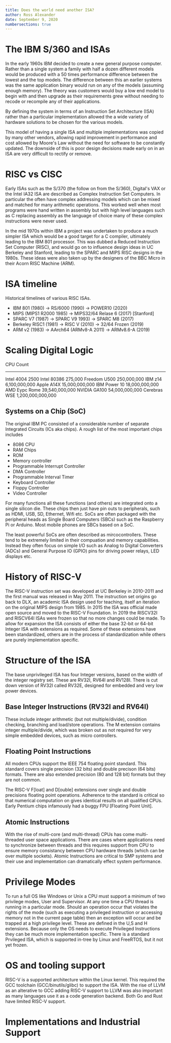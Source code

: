 ```yaml
---
title: Does the world need another ISA?
author: Ross Alexander
date: September 9, 2020
numbersections: true
---
```


# The IBM S/360 and ISAs

In the early 1960s IBM decided to create a new general purpose
computer.  Rather than a single system a family with half a dozen
different models would be produced with a 50 times performance
difference between the lowest and the top models.  The difference
between this an earlier systems was the same application binary would
run on any of the models (assuming enough memory).  The theory was
customers would buy a low end model to begin with and then upgrade as
their requirements grew without needing to recode or recompile any of
their applications.

By defining the system in terms of an Instruction Set Architecture
(ISA) rather than a particular implementation allowed the a wide
variety of hardware solutions to be chosen for the various models.

This model of having a single ISA and multiple implementations was
copied by many other vendors, allowing rapid improvement in
performance and cost allowed by Moore's Law without the need for
software to be constantly updated.  The downside of this is poor
design decisions made early on in an ISA are very difficult to rectify
or remove.

# RISC vs CISC

Early ISAs such as the S/370 (the follow on from the S/360), Digital's
VAX or the Intel IA32 ISA are described as Complex Instruction Set
Computers.  In particular the often have complex addressing models
which can be mixed and matched for many arithmetic operations.  This
worked well when most programs were hand written in assembly but
with high level languages such as C replacing assembly as the
language of choice many of these complex instructions were never
used.

In the mid 1970s within IBM a project was undertaken to produce a much
simpler ISA which would be a good target for a C compiler, ultimately
leading to the IBM 801 processor.  This was dubbed a Reduced
Instruction Set Computer (RISC), and would go on to influence design
ideas in UC Berkeley and Stanford, leading to the SPARC and MIPS RISC
designs in the 1980s.  These ideas were also taken up by the designers
of the BBC Micro in their Acorn RISC Machine (ARM).

# ISA timeline

Historical timelines of various RISC ISAs.

* IBM 801 (1980) -> RS/6000 (1990) -> POWER10 (2020)
* MIPS (MIPS1 R2000 1985) -> MIPS32/64 Relase 6 (2017) [Stanford]
* SPARC V7 (1987) -> SPARC V9 1993) -> SPARC M8 (2017)
* Berkeley RISC1 (1981) -> RISC V (2010) -> 32/64 Frozen (2019)
* ARM v2 (1983) -> AArch64 (ARMv8-A 2011) -> ARMv8.6-A (2019)

# Scaling Digital Logic

CPU            Count
----           -----
Intel 4004     2500
Intel 80386    275,000
Freedom U500   250,000,000
IBM z14        6,100,000,000
Apple A14X     15,000,000,000
IBM Power 10   18,000,000,000
AMD Eypc Rome  39,540,000,000
NVIDIA GA100   54,000,000,000
Cerebras WSE   1,200,000,000,000

## Systems on a Chip (SoC)

The original IBM PC consisted of a considerable number of separate
Integrated Circuits (ICs aka chips).  A rough list of the most
important chips includes

- 8086 CPU
- RAM Chips
- ROM
- Memory controller
- Programmable Interrupt Controller
- DMA Controller
- Programmable Interval Timer
- Keyboard Controller
- Floppy Controller
- Video Controller

For many functions all these functions (and others) are integrated
onto a single silicon die.  These chips then just have pin outs to
peripherals, such as HDMI, USB, SD, Ethernet, Wifi etc.  SoCs are
often packaged with the peripheral heads as Single Board Computers
(SBCs) such as the Raspberry Pi or Arduino.  Most mobile phones are
SBCs based on a SoC.

The least powerful SoCs are often described as mircocontrollers.
These tend to be extremely limited in their compuation and memory
capabilities.  Instead they often focus on simple I/O such as Analog
to Digital Converters (ADCs) and General Purpose IO (GPIO) pins for
driving power relays, LED displays etc.


# History of RISC-V

The RISC-V instruction set was developed at UC Berkeley in 2010-2011
and the first manual was released in May 2011.  The instruction set
origins go back to DLX, an academic ISA design used for teaching,
itself an iteration on the original MIPS design from 1985.  In 2015
the ISA was official made open source and moved to the RISC-V
Foundation.  In 2019 the RISCV32I and RISCV64I ISAs were frozen so
that no more changes could be made.  To allow for expansion the ISA
consists of either the base 32-bit or 64-bit Integer ISA with
extensions as required.  Some of these extensions have been
standardized, others are in the process of standardization while
others are purely implementation specific.


# Structure of the ISA

The base unprivileged ISA has four Integer versions, based on the
width of the integer registry set.  These are RV32I, RV64I and RV128I.
There is cut down version of RV32I called RV32E, designed for embedded
and very low power devices.

## Base Integer Instructions (RV32I and RV64I)

These include integer arithmetic (but not multiple/divide), condition
checking, branching and load/store operations.  The M extension
contains integer multiple/divide, which was broken out as not required
for very simple embedded devices, such as micro controllers.

## Floating Point Instructions

All modern CPUs support the IEEE 754 floating point standard.  This
standard covers single precision (32 bits) and double precison (64
bits) formats.  There are also extended precision (80 and 128 bit)
formats but they are not common.

The RISC-V F[loat] and D[ouble] extensions over single and double
precisions floating point operations.  Adherence to the standard is
critical so that numerical computation on gives identical results on
all qualified CPUs.  Early Pentium chips infamously had a buggy FPU
[Floating Point Unit].

## Atomic Instructions

With the rise of multi-core (and multi-thread) CPUs has come
multi-threaded user space applications.  There are cases where
applications need to synchronize between threads and this requires
support from CPU to ensure memory consistancy between CPU hardware
threads (which can be over multiple sockets).  Atomic Instructions are
critical to SMP systems and their use and implementation can
dramatically effect system performance.

# Privilege Modes

To run a full OS like Windows or Unix a CPU must support a minimum of
two privilege modes, User and Supervisor.  At any one time a CPU
thread is running in a particular mode.  Should an operation occur
that violates the rights of the mode (such as executing a privileged
instruction or accessing memory not in the current page table) then an
exception will occur and be trapped at a high privilege level.  These
are defined in the U,S and H extensions.  Because only the OS needs to
execute Privileged Instructions they can be much more implementation
specific.  There is a standard Prvileged ISA, which is supported
in-tree by Linux and FreeRTOS, but it not yet frozen.

# OS and tooling support

RISC-V is a supported architecture within the Linux kernel.  This
required the GCC toolchain (GCC/binutils/glibc) to support the ISA.
With the rise of LLVM as an alterative to GCC adding RISC-V support to
LLVM was also important as many languages use it as a code generation
backend.  Both Go and Rust have limited RISC-V support.

# Implementations and Industrial Support


